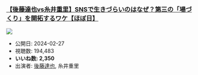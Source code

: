 ### [【後藤達也vs糸井重里】SNSで生きづらいのはなぜ？第三の「場づくり」を開拓するワケ【ほぼ日】](https://www.youtube.com/watch?v=1IRrMh-uz2A)
[![](https://img.youtube.com/vi/1IRrMh-uz2A/sddefault.jpg)](https://www.youtube.com/watch?v=1IRrMh-uz2A)
-   公開日: 2024-02-27
-   視聴数: 194,483
-   **いいね数: 2,350**
-   出演者: [後藤達也](/rehacq_fan/people/後藤達也 "wikilink"), 糸井重里
